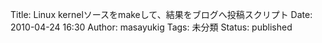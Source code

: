 Title: Linux kernelソースをmakeして、結果をブログへ投稿スクリプト
Date: 2010-04-24 16:30
Author: masayukig
Tags: 未分類
Status: published


